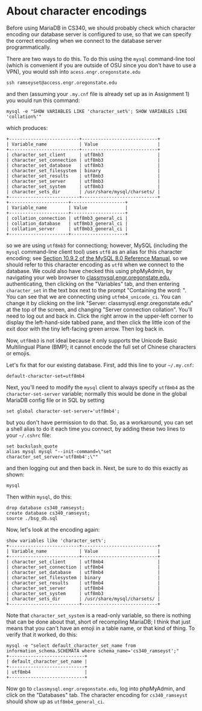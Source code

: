 # About character encodings

Before using MariaDB in CS340, we should probably check which character encoding
our database server is configured to use, so that we can specify the correct
encoding when we connect to the database server programmatically.

There are two ways to do this. To do this using the `mysql` command-line
tool (which is convenient if you are outside of OSU since you don't have
to use a VPN), you would ssh into `acess.engr.oregonstate.edu`
```
ssh ramseyset@access.engr.oregonstate.edu
```
and then (assuming your `.my.cnf` file is already set up as in Assignment&nbsp;1) 
you would run this command:
```
mysql -e "SHOW VARIABLES LIKE 'character_set%'; SHOW VARIABLES LIKE 'collation%'"
```
which produces:
```
+--------------------------+----------------------------+
| Variable_name            | Value                      |
+--------------------------+----------------------------+
| character_set_client     | utf8mb3                    |
| character_set_connection | utf8mb3                    |
| character_set_database   | utf8mb3                    |
| character_set_filesystem | binary                     |
| character_set_results    | utf8mb3                    |
| character_set_server     | utf8mb3                    |
| character_set_system     | utf8mb3                    |
| character_sets_dir       | /usr/share/mysql/charsets/ |
+--------------------------+----------------------------+
+----------------------+--------------------+
| Variable_name        | Value              |
+----------------------+--------------------+
| collation_connection | utf8mb3_general_ci |
| collation_database   | utf8mb3_general_ci |
| collation_server     | utf8mb3_general_ci |
+----------------------+--------------------+
```
so we are using `utf8mb3` for connectiong; however, MySQL (including the `mysql`
command-line client tool) uses `utf8` as an alias for this character encoding;
see
[Section 10.9.2 of the MySQL 8.0 Reference Manual](https://dev.mysql.com/doc/refman/8.0/en/charset-unicode-utf8mb3.html),
so we should refer to this character encoding as `utf8` when we connect to the
database.  We could also have checked this using phpMyAdmin, by navigating your
web browser to
[classmysql.engr.oregonstate.edu](https://classmysql.engr.oregonstate.edu),
authenticating, then clicking on the "Variables" tab, and then entering
`character_set` in the text box next to the prompt "Containing the word: ".  You
can see that we are connecting using `utfmb4_unicode_ci`. You can change it by
clicking on the link "Server: classmysql.engr.oregonstate.edu" at the top of the
screen, and changing "Server connection collation".  You'll need to log out and
back in. Click the right arrow in the upper-left corner to display the
left-hand-side tabbed pane, and then click the little icon of the exit door with
the tiny left-facing green arrow. Then log back in.

Now, `utf8mb3` is not ideal because it only supports the Unicode Basic Multilingual
Plane (BMP); it cannot encode the full set of Chinese characters or emojis.

Let's fix that for our existing database. First, add this line to your `~/.my.cnf`:
```
default-character-set=utf8mb4
```
Next, you'll need to modify the `mysql` client to always specify 
`utf8mb4` as the `character-set-server` variable; normally this would
be done in the global MariaDB config file or in SQL by setting
```
set global character-set-server='utf8mb4';
```
but you don't have permission to do that. So, as a workaround, you can set 
a shell alias to do it each time you connect, by adding these two lines
to your `~/.cshrc` file:
```
set backslash_quote
alias mysql mysql "--init-command=\"set character_set_server='utf8mb4';\""
```
and then logging out and then back in. Next, be sure to do this exactly as shown:
```
mysql
```
Then within `mysql`, do this:
```
drop database cs340_ramseyst;
create database cs340_ramseyst;
source ./bsg_db.sql
```
Now, let's look at the encoding again:
```
show variables like 'character_set%';
+--------------------------+----------------------------+
| Variable_name            | Value                      |
+--------------------------+----------------------------+
| character_set_client     | utf8mb4                    |
| character_set_connection | utf8mb4                    |
| character_set_database   | utf8mb4                    |
| character_set_filesystem | binary                     |
| character_set_results    | utf8mb4                    |
| character_set_server     | utf8mb4                    |
| character_set_system     | utf8mb3                    |
| character_sets_dir       | /usr/share/mysql/charsets/ |
+--------------------------+----------------------------+
```
Note that `character_set_system` is a read-only variable, so there is 
nothing that can be done about that, short of recompiling MariaDB; 
I think that just means that you can't have an emoji in a table name, 
or that kind of thing. To verify that it worked, do this:
```
mysql -e "select default_character_set_name from information_schema.SCHEMATA where schema_name='cs340_ramseyst';"
+----------------------------+
| default_character_set_name |
+----------------------------+
| utf8mb4                    |
+----------------------------+
```
Now go to `classmysql.engr.oregonstate.edu`, log into phpMyAdmin,
and click on the "Databases" tab. The character 
encoding for `cs340_ramseyst` should show up as `utf8mb4_general_ci`.
